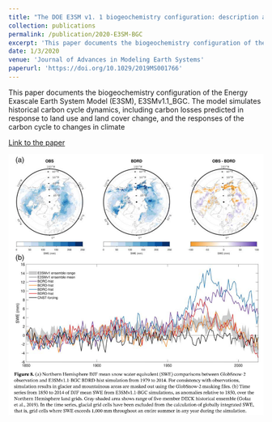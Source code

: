 ```yaml
---
title: "The DOE E3SM v1. 1 biogeochemistry configuration: description and simulated ecosystem_climate responses to historical changes in forcing"
collection: publications
permalink: /publication/2020-E3SM-BGC
excerpt: 'This paper documents the biogeochemistry configuration of the Energy Exascale Earth System Model (E3SM), E3SMv1.1_BGC. The model simulates historical carbon cycle dynamics, including carbon losses predicted in response to land use and land cover change, and the responses of the carbon cycle to changes in climate'
date: 1/3/2020
venue: 'Journal of Advances in Modeling Earth Systems'
paperurl: 'https://doi.org/10.1029/2019MS001766'
---
```

This paper documents the biogeochemistry configuration of the Energy Exascale Earth System Model (E3SM), E3SMv1.1_BGC. The model simulates historical carbon cycle dynamics, including carbon losses predicted in response to land use and land cover change, and the responses of the carbon cycle to changes in climate

[Link to the paper](https://doi.org/10.1029/2019MS001766)

![image](../images/papers/2020-E3SM-BGC.png)
